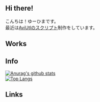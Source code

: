 ## Hi there!
こんちは！ゆーひまです。<br />
最近は<u>AviUtlのスクリプト</u>制作をしています。

## Works

## Info
[![Anurag's github stats](https://github-readme-stats.vercel.app/api?username=yuhima03)](./) <br />
[![Top Langs](https://github-readme-stats.vercel.app/api/top-langs/?username=yuhima03&layout=compact)](./)

## Links

<!--
Edited by YuHima
Leatest 2020-12-13
-->
